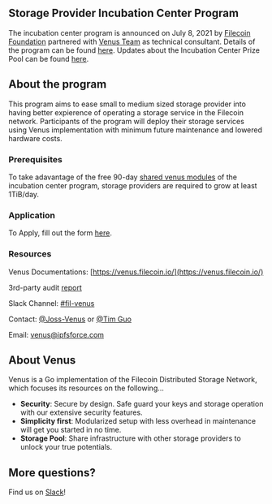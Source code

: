 ## Storage Provider Incubation Center Program

The incubation center program is announced on July 8, 2021 by [Filecoin Foundation](https://fil.org/) partnered with [Venus Team](https://filecoinproject.slack.com/archives/CEHHJNJS3) as technical consultant. Details of the program can be found [here](https://filecoinfoundation.medium.com/introducing-the-filecoin-storage-provider-incubation-center-ea8743e18e).
Updates about the Incubation Center Prize Pool can be found [here](https://venus.filecoin.io/incubation/Incubation_Center_Prize_Pool.html). 

## About the program

This program aims to ease small to medium sized storage provider into having better expierence of operating a storage service in the Filecoin network. Participants of the program will deploy their storage services using Venus implementation with minimum future maintenance and lowered hardware costs.

### Prerequisites

To take adavantage of the free 90-day [shared venus modules](https://venus.filecoin.io/guide/Using-venus-Shared-Modules.html#introducing-venus-modules) of the incubation center program, storage providers are required to grow at least 1TiB/day.

### Application 

To Apply, fill out the form [here](http://venusteam.mikecrm.com/1lmpQtj).

### Resources

Venus Documentations: [https://venus.filecoin.io/](https://venus.filecoin.io/)

3rd-party audit [report](https://leastauthority.com/static/publications/LeastAuthority_Filecoin_Foundation_Venus_Final_Audit_Report.pdf)

Slack Channel: [#fil-venus](https://filecoinproject.slack.com/archives/CEHHJNJS3)

Contact: [@Joss-Venus](https://filecoinproject.slack.com/archives/D01SD621WBT) or [@Tim Guo](https://filecoinproject.slack.com/archives/D0209UW29FE)

Email: [venus@ipfsforce.com](mailto:venus@ipfsforce.com)

## About Venus

Venus is a Go implementation of the Filecoin Distributed Storage Network, which focuses its resources  on the following...

- **Security**: Secure by design. Safe guard your keys and storage operation with our extensive security features.
- **Simplicity first**: Modularized setup with less overhead in maintenance will get you started in no time.
- **Storage Pool**: Share infrastructure with other storage providers to unlock your true potentials.

## More questions?

Find us on [Slack](https://filecoinproject.slack.com/archives/CEHHJNJS3)!

